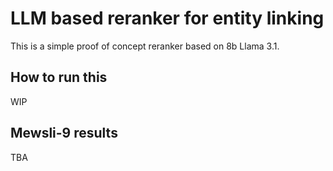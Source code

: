 # LLM based reranker for entity linking

This is a simple proof of concept reranker based on 8b Llama 3.1.

## How to run this

WIP

## Mewsli-9 results

TBA
